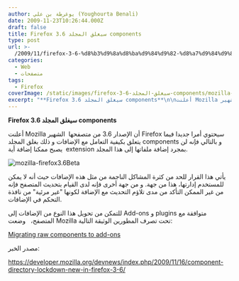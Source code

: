 ```yaml
---
author: يوغرطة بن علي (Youghourta Benali)
date: 2009-11-23T10:26:44.000Z
draft: false
title: Firefox 3.6 سيغلق المجلد components
type: post
url: >-
  /2009/11/firefox-3-6-%d8%b3%d9%8a%d8%ba%d9%84%d9%82-%d8%a7%d9%84%d9%85%d8%ac%d9%84%d8%af-components/
categories:
  - Web
  - متصفحات
tags:
  - Firefox
coverImage: /static/images/firefox-3-6-سيغلق-المجلد-components/mozilla-firefox3.6Beta.jpg
excerpt: "**Firefox 3.6 سيغلق المجلد components**\n\nأعلنت Mozilla أن الإصدار 3.6 من متصفحها\_ الشهير Firefox سيحتوي أمرا جديدا فيما يتعلق بكيفية التعامل مع الإضافات و ذلك بغلق المجلد components و بالتالي فإنه لن يصبح ممكنا إضافة أية \_extension بمجرد إضافة ملفاتها إلى"
---
```

**Firefox 3.6 سيغلق المجلد components**

أعلنت Mozilla أن الإصدار 3.6 من متصفحها  الشهير Firefox سيحتوي أمرا جديدا فيما يتعلق بكيفية التعامل مع الإضافات و ذلك بغلق المجلد components و بالتالي فإنه لن يصبح ممكنا إضافة أية  extension بمجرد إضافة ملفاتها إلى هذا المجلد.

![mozilla-firefox3.6Beta](/static/images/firefox-3-6-سيغلق-المجلد-components/mozilla-firefox3.6Beta.jpg)

يأتي هذا القرار للحد من كثرة المشاكل الناجمة من مثل هذه الإضافات حيث أنه لا يمكن للمستخدم إدارتها، هذا من جهة. و من جهة أخرى فإنه لدى القيام بتحديث المتصفح فإنه من غير الممكن التأكد من مدى تلاؤم التحديث مع الإضافة لكونها "غير مرئية" من نافذة التحكم في الإضافات.

للتمكن من تحويل هذا النوع من الإضافات إلى Add-ons و plugins متوافقة مع المتصفح،   وضعت Mozilla تحت تصرف المطورين الوثيقة التالية:

[Migrating raw components to add-ons](https://developer.mozilla.org/en/Migrating_raw_components_to_add-ons)

مصدر الخبر:

<https://developer.mozilla.org/devnews/index.php/2009/11/16/component-directory-lockdown-new-in-firefox-3-6/>
